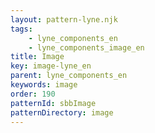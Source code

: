 ```yaml
---
layout: pattern-lyne.njk
tags: 
    - lyne_components_en
    - lyne_components_image_en
title: Image
key: image-lyne_en
parent: lyne_components_en
keywords: image
order: 190
patternId: sbbImage
patternDirectory: image
---
```

